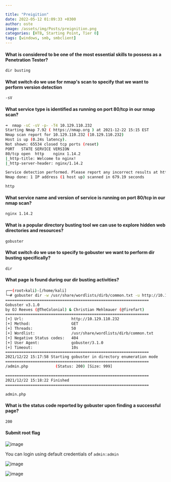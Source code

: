 ```yaml
---

title: "Preigition"
date: 2022-05-12 01:09:33 +0300
author: oste
image: /assets/img/Posts/preignition.png
categories: [HTB, Starting Point, Tier 0]
tags: [windows, smb, smbclient]
---
```


#### What is considered to be one of the most essential skills to possess as a Penetration Tester?

`dir busting`

#### What switch do we use for nmap's scan to specify that we want to perform version detection

`-sV`

#### What service type is identified as running on port 80/tcp in our nmap scan?

```bash
➜  nmap -sC -sV -p- -T4 10.129.110.232
Starting Nmap 7.92 ( https://nmap.org ) at 2021-12-22 15:15 EST
Nmap scan report for 10.129.110.232 (10.129.110.232)
Host is up (0.24s latency).
Not shown: 65534 closed tcp ports (reset)
PORT   STATE SERVICE VERSION
80/tcp open  http    nginx 1.14.2
|_http-title: Welcome to nginx!
|_http-server-header: nginx/1.14.2

Service detection performed. Please report any incorrect results at https://nmap.org/submit/ .
Nmap done: 1 IP address (1 host up) scanned in 679.19 seconds
```

`http`

#### What service name and version of service is running on port 80/tcp in our nmap scan?

`nginx 1.14.2`

#### What is a popular directory busting tool we can use to explore hidden web directories and resources?

`gobuster`

#### What switch do we use to specify to gobuster we want to perform dir busting specifically?

`dir`

#### What page is found during our dir busting activities?

```bash
┌──(root💀kali)-[/home/kali]
└─# gobuster dir -w /usr/share/wordlists/dirb/common.txt -u http://10.129.110.232 -t 50
===============================================================
Gobuster v3.1.0
by OJ Reeves (@TheColonial) & Christian Mehlmauer (@firefart)
===============================================================
[+] Url:                     http://10.129.110.232
[+] Method:                  GET
[+] Threads:                 50
[+] Wordlist:                /usr/share/wordlists/dirb/common.txt
[+] Negative Status codes:   404
[+] User Agent:              gobuster/3.1.0
[+] Timeout:                 10s
===============================================================
2021/12/22 15:17:58 Starting gobuster in directory enumeration mode
===============================================================
/admin.php            (Status: 200) [Size: 999]

===============================================================
2021/12/22 15:18:22 Finished
===============================================================
```

`admin.php`

#### What is the status code reported by gobuster upon finding a successful page?

`200`

#### Submit root flag

![image](https://user-images.githubusercontent.com/58165365/147151294-a0e40974-6a0d-4cbc-bf5b-7c1b2faafee8.png)

You can login using default credentials of `admin:admin`

![image](https://user-images.githubusercontent.com/58165365/147151542-e1c9b22b-34e6-4448-bab3-43801e06a24d.png)

![image](https://user-images.githubusercontent.com/58165365/147151597-57e4b0d2-fd92-46de-a220-76e1e45b5cb7.png)
